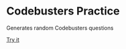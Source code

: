 # Codebusters Practice

Generates random Codebusters questions

[Try it](https://joyal-mathew.github.io/CodeBustersPractice/)
